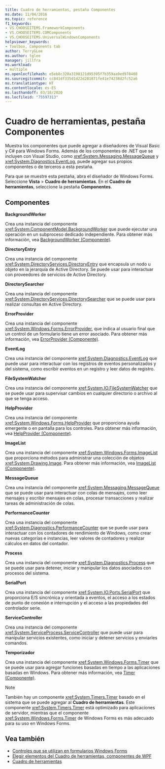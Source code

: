 ```yaml
---
title: Cuadro de herramientas, pestaña Componentes
ms.date: 11/04/2016
ms.topic: reference
f1_keywords:
- VS.CHOOSEITEMS.FrameworkComponents
- VS.CHOOSEITEMS.COMComponents
- VS.CHOOSEITEMS.UniversalWindowsComponents
helpviewer_keywords:
- Toolbox, Components tab
author: TerryGLee
ms.author: tglee
manager: jillfra
ms.workload:
- multiple
ms.openlocfilehash: e5eb8c320a3190121d95395f7b359aa9ed978408
ms.sourcegitcommit: cc841df335d1d22d281871fe41e74238d2fc52a6
ms.translationtype: HT
ms.contentlocale: es-ES
ms.lasthandoff: 03/18/2020
ms.locfileid: "75597313"
---
```

# <a name="toolbox-components-tab"></a>Cuadro de herramientas, pestaña Componentes

Muestra los componentes que puede agregar a diseñadores de Visual Basic y C# para Windows Forms. Además de los componentes de .NET que se incluyen con Visual Studio, como <xref:System.Messaging.MessageQueue> y <xref:System.Diagnostics.EventLog>, puede agregar sus propios componentes o de terceros a esta pestaña.

Para que se muestre esta pestaña, abra el diseñador de Windows Forms. Seleccione **Vista** > **Cuadro de herramientas**. En el **Cuadro de herramientas**, seleccione la pestaña **Componentes**.

## <a name="components"></a>Componentes

**BackgroundWorker**

Crea una instancia del componente <xref:System.ComponentModel.BackgroundWorker> que puede ejecutar una operación en un subproceso dedicado independiente. Para obtener más información, vea [BackgroundWorker (Componente)](/dotnet/framework/winforms/controls/backgroundworker-component).

**DirectoryEntry**

Crea una instancia del componente <xref:System.DirectoryServices.DirectoryEntry> que encapsula un nodo u objeto en la jerarquía de Active Directory. Se puede usar para interactuar con proveedores de servicios de Active Directory.

**DirectorySearcher**

Crea una instancia del componente <xref:System.DirectoryServices.DirectorySearcher> que se puede usar para realizar consultas en Active Directory.

**ErrorProvider**

Crea una instancia del componente <xref:System.Windows.Forms.ErrorProvider>, que indica al usuario final que un control de un formulario tiene un error asociado. Para obtener más información, vea [ErrorProvider (Componente)](/dotnet/framework/winforms/controls/errorprovider-component-windows-forms).

**EventLog**

Crea una instancia del componente <xref:System.Diagnostics.EventLog> que puede usar para interactuar con los registros de eventos personalizados y del sistema, como escribir eventos en un registro y leer datos de registro.

**FileSystemWatcher**

Crea una instancia del componente <xref:System.IO.FileSystemWatcher> que se puede usar para supervisar cambios en cualquier directorio o archivo al que se tenga acceso.

**HelpProvider**

Crea una instancia del componente <xref:System.Windows.Forms.HelpProvider> que proporciona ayuda emergente o en pantalla para los controles. Para obtener más información, vea [HelpProvider (Componente)](/dotnet/framework/winforms/controls/helpprovider-component-windows-forms).

**ImageList**

Crea una instancia del componente <xref:System.Windows.Forms.ImageList> que proporciona métodos para administrar una colección de objetos <xref:System.Drawing.Image>. Para obtener más información, vea [ImageList (Componente)](/dotnet/framework/winforms/controls/imagelist-component-windows-forms).

**MessageQueue**

Crea una instancia del componente <xref:System.Messaging.MessageQueue> que se puede usar para interactuar con colas de mensajes, como leer mensajes y escribir mensajes en colas, procesar transacciones y realizar tareas de administración de colas.

**PerformanceCounter**

Crea una instancia del componente <xref:System.Diagnostics.PerformanceCounter> que se puede usar para interactuar con los contadores de rendimiento de Windows, como crear nuevas categorías e instancias, leer valores de contadores y realizar cálculos en datos del contador.

**Process**

Crea una instancia del componente <xref:System.Diagnostics.Process> que se puede usar para detener, iniciar y manipular los datos asociados con procesos del sistema.

**SerialPort**

Crea una instancia del componente <xref:System.IO.Ports.SerialPort> que proporciona E/S sincrónica y orientada a eventos, el acceso a los estados de punto de conexión e interrupción y el acceso a las propiedades del controlador serie.

**ServiceController**

Crea una instancia del componente <xref:System.ServiceProcess.ServiceController> que puede usar para manipular servicios existentes, como iniciar y detener servicios y enviarles comandos.

**Temporizador**

Crea una instancia del componente <xref:System.Windows.Forms.Timer> que se puede usar para agregar funciones basadas en tiempo a las aplicaciones basadas en Windows. Para obtener más información, vea [Timer (Componente)](/dotnet/framework/winforms/controls/timer-component-windows-forms).

> [!NOTE]
> También hay un componente <xref:System.Timers.Timer> basado en el sistema que se puede agregar al **Cuadro de herramientas**. Este componente <xref:System.Timers.Timer> está optimizado para aplicaciones de servidor, mientras que el componente <xref:System.Windows.Forms.Timer> de Windows Forms es más adecuado para su uso en Windows Forms.

## <a name="see-also"></a>Vea también

- [Controles que se utilizan en formularios Windows Forms](/dotnet/framework/winforms/controls/controls-to-use-on-windows-forms)
- [Elegir elementos del Cuadro de herramientas, componentes de WPF](choose-toolbox-items-wpf-components.md)
- [Cuadro de herramientas](../../ide/reference/toolbox.md)
